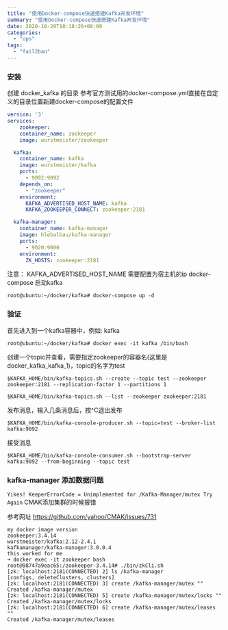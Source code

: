 ```yaml
---
title: "使用Docker-compose快速搭建Kafka开发环境"
summary: "使用Docker-compose快速搭建Kafka开发环境"
date: 2020-10-20T10:18:26+08:00
categories:
  - "ops"
tags:
  - "fail2ban"
---
```


### 安装
创建 docker_kafka 的目录
参考官方测试用的docker-compose.yml直接在自定义的目录位置新建docker-compose的配置文件

```yaml
version: '3'
services:
	zookeeper:
    container_name: zookeeper
    image: wurstmeister/zookeeper

  kafka:
    container_name: kafka
    image: wurstmeister/kafka
    ports:
      - 9092:9092
    depends_on:
      - "zookeeper"
    environment:
      KAFKA_ADVERTISED_HOST_NAME: kafka
      KAFKA_ZOOKEEPER_CONNECT: zookeeper:2181

  kafka-manager:
    container_name: kafka-manager
    image: hlebalbau/kafka-manager
    ports:
      - 9020:9000
    environment:
      ZK_HOSTS: zookeeper:2181
```

注意： KAFKA_ADVERTISED_HOST_NAME 需要配置为宿主机的ip
docker-compose 启动kafka

```shell
root@ubuntu:~/docker/kafka# docker-compose up -d
```

###  验证
首先进入到一个kafka容器中，例如: kafka
```shell
root@ubuntu:~/docker/kafka# docker exec -it kafka /bin/bash
```

创建一个topic并查看，需要指定zookeeper的容器名(这里是docker_kafka_kafka_1)，topic的名字为test

```shell
$KAFKA_HOME/bin/kafka-topics.sh --create --topic test --zookeeper zookeeper:2181 --replication-factor 1 --partitions 1

$KAFKA_HOME/bin/kafka-topics.sh --list --zookeeper zookeeper:2181 
```

发布消息，输入几条消息后，按^C退出发布

```shell
$KAFKA_HOME/bin/kafka-console-producer.sh --topic=test --broker-list kafka:9092
```

接受消息

```shell
$KAFKA_HOME/bin/kafka-console-consumer.sh --bootstrap-server kafka:9092 --from-beginning --topic test
```

### kafka-manager 添加数据问题

`Yikes! KeeperErrorCode = Unimplemented for /Kafka-Manager/mutex Try Again` CMAK添加集群的时候报错

参考网址 https://github.com/yahoo/CMAK/issues/731

``` shell
my docker image version
zookeeper:3.4.14
wurstmeister/kafka:2.12-2.4.1
kafkamanager/kafka-manager:3.0.0.4
this worked for me
➜ docker exec -it zookeeper bash
root@98747a9eac65:/zookeeper-3.4.14# ./bin/zkCli.sh
[zk: localhost:2181(CONNECTED) 2] ls /kafka-manager
[configs, deleteClusters, clusters]
[zk: localhost:2181(CONNECTED) 3] create /kafka-manager/mutex ""
Created /kafka-manager/mutex
[zk: localhost:2181(CONNECTED) 5] create /kafka-manager/mutex/locks ""
Created /kafka-manager/mutex/locks
[zk: localhost:2181(CONNECTED) 6] create /kafka-manager/mutex/leases ""
Created /kafka-manager/mutex/leases
```





